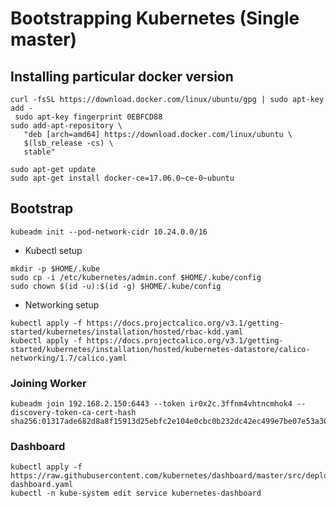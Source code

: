 # Bootstrapping Kubernetes (Single master)

## Installing particular docker version


```
curl -fsSL https://download.docker.com/linux/ubuntu/gpg | sudo apt-key add -
 sudo apt-key fingerprint 0EBFCD88
sudo add-apt-repository \
   "deb [arch=amd64] https://download.docker.com/linux/ubuntu \
   $(lsb_release -cs) \
   stable"

sudo apt-get update
sudo apt-get install docker-ce=17.06.0~ce-0~ubuntu
```

## Bootstrap


```
kubeadm init --pod-network-cidr 10.24.0.0/16
```

* Kubectl setup

```
mkdir -p $HOME/.kube
sudo cp -i /etc/kubernetes/admin.conf $HOME/.kube/config
sudo chown $(id -u):$(id -g) $HOME/.kube/config
```

* Networking setup

```
kubectl apply -f https://docs.projectcalico.org/v3.1/getting-started/kubernetes/installation/hosted/rbac-kdd.yaml
kubectl apply -f https://docs.projectcalico.org/v3.1/getting-started/kubernetes/installation/hosted/kubernetes-datastore/calico-networking/1.7/calico.yaml
```

### Joining Worker

```
kubeadm join 192.168.2.150:6443 --token ir0x2c.3ffnm4vhtncmhok4 --discovery-token-ca-cert-hash sha256:01317ade682d8a8f15913d25ebfc2e104e0cbc0b232dc42ec499e7be07e53a30                                                                        
```


### Dashboard

```
kubectl apply -f https://raw.githubusercontent.com/kubernetes/dashboard/master/src/deploy/recommended/kubernetes-dashboard.yaml
kubectl -n kube-system edit service kubernetes-dashboard
```
